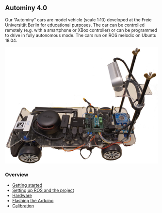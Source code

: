 ## Autominy 4.0

Our “Autominy” cars are model vehicle (scale 1:10) developed at the
Freie Universität Berlin for educational purposes. The car can be
controlled remotely (e.g. with a smartphone or XBox controller) or can
be programmed to drive in fully autonomous mode. The cars run on ROS
melodic on Ubuntu 18.04.

![car](img/car.jpg)

### Overview
* [Getting started](getting-started.md)
* [Setting up ROS and the project](ros.md)
* [Hardware](hardware.md)
* [Flashing the Arduino](flashing-arduino.md)
* [Calibration](calibration.md)
